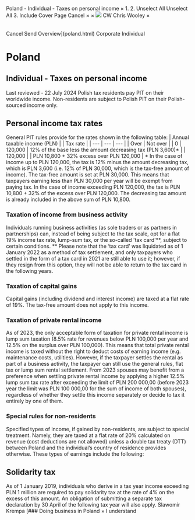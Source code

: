 Poland - Individual - Taxes on personal income
×
1.
2.
Unselect All
Unselect All
3.
Include Cover Page
Cancel
×
×
![](-/media/world-wide-tax-summaries/attachments/global---chris-wooley.ashx%3Frev=ac5e5f3223b34096b1afc2a6009c7320&revision=ac5e5f32-23b3-4096-b1af-c2a6009c7320&hash=859B7ADC84DC2CBEC9760E9E6EE7DE6D0A8BFCDF)
CW
Chris Wooley
×
######
Cancel
Send
Overview](poland.html)
Corporate
Individual
# Poland
## Individual - Taxes on personal income
Last reviewed - 22 July 2024
Polish tax residents pay PIT on their worldwide income. Non-residents are subject to Polish PIT on their Polish-sourced income only.
## Personal income tax rates
General PIT rules provide for the rates shown in the following table:
| Annual taxable income (PLN) | | Tax rate |
| --- | --- | --- |
| Over | Not over |
| 0 | 120,000 | 12% of the base less the amount decreasing tax (PLN 3,600)\* |
| 120,000 |  | PLN 10,800 + 32% excess over PLN 120,000 |
\* In the case of income up to PLN 120,000, the tax is 12% minus the amount decreasing tax, which is PLN 3,600 (i.e. 12% of PLN 30,000, which is the tax-free amount of income).
The tax-free amount is set at PLN 30,000. This means that taxpayers earning less than PLN 30,000 per year will be exempt from paying tax.
In the case of income exceeding PLN 120,000, the tax is PLN 10,800 + 32% of the excess over PLN 120,000. The decreasing tax amount is already included in the above sum of PLN 10,800.
### Taxation of income from business activity
Individuals running business activities (as sole traders or as partners in partnerships) can, instead of being subject to the tax scale, opt for a flat 19% income tax rate, lump-sum tax, or the so-called 'tax card'\*\*, subject to certain conditions.
\*\* Please note that the ‘tax card’ was liquidated as of 1 January 2022 as a method of tax settlement, and only taxpayers who settled in the form of a tax card in 2021 are still able to use it; however, if they resign from this option, they will not be able to return to the tax card in the following years.
### Taxation of capital gains
Capital gains (including dividend and interest income) are taxed at a flat rate of 19%. The tax-free amount does not apply to this income.
### Taxation of private rental income
As of 2023, the only acceptable form of taxation for private rental income is lump sum taxation (8.5% rate for revenues below PLN 100,000 per year and 12.5% on the surplus over PLN 100,000). This means that total private rental income is taxed without the right to deduct costs of earning income (e.g. maintenance costs, utilities). However, if the taxpayer settles the rental as part of a business activity, the taxpayer can still use the general rules, flat tax or lump sum rental settlement.
From 2023 spouses may benefit from a preference when settling private rental income by applying a higher 12.5% lump sum tax rate after exceeding the limit of PLN 200 000,00 (before 2023 year the limit was PLN 100 000,00 for the sum of income of both spouses), regardless of whether they settle this income separately or decide to tax it entirely by one of them.
### Special rules for non-residents
Specified types of income, if gained by non-residents, are subject to special treatment. Namely, they are taxed at a flat rate of 20% calculated on revenue (cost deductions are not allowed) unless a double tax treaty (DTT) between Poland and the individual’s country of residence provides otherwise. These types of earnings include the following:
## Solidarity tax
As of 1 January 2019, individuals who derive in a tax year income exceeding PLN 1 million are required to pay solidarity tax at the rate of 4% on the excess of this amount. An obligation of submitting a separate tax declaration by 30 April of the following tax year will also apply.
Slawomir Krempa
[### Doing business in Poland
×
I understand